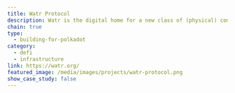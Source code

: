 ```yaml
---
title: Watr Protocol
description: Watr is the digital home for a new class of (physical) commodity flows - tokenized and programmable across supply chains, trade and financing.
chain: true
type:
  - building-for-polkadot
category:
  - defi
  - infrastructure
link: https://watr.org/
featured_image: /media/images/projects/watr-protocol.png
show_case_study: false
---
```

